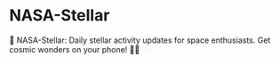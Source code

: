 # NASA-Stellar
🚀 NASA-Stellar: Daily stellar activity updates for space enthusiasts. Get cosmic wonders on your phone! 🌌📱
